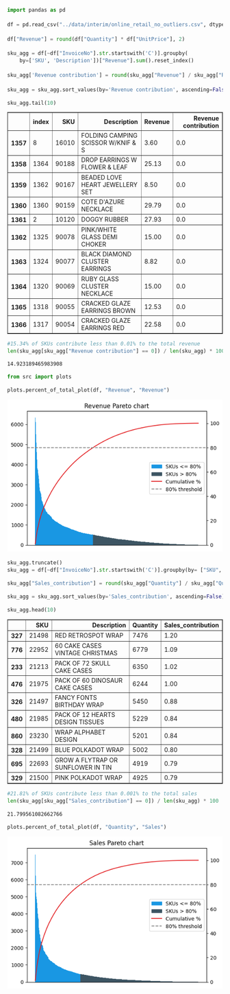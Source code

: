 ```python
import pandas as pd

df = pd.read_csv("../data/interim/online_retail_no_outliers.csv", dtype={"InvoiceNo": str})

df["Revenue"] = round(df["Quantity"] * df["UnitPrice"], 2)

sku_agg = df[~df["InvoiceNo"].str.startswith('C')].groupby(
    by=['SKU', 'Description'])["Revenue"].sum().reset_index()

sku_agg['Revenue contribution'] = round(sku_agg["Revenue"] / sku_agg["Revenue"].sum() * 100, 2)

sku_agg = sku_agg.sort_values(by='Revenue contribution', ascending=False).reset_index()
```


```python
sku_agg.tail(10)
```




<div>
<style scoped>
    .dataframe tbody tr th:only-of-type {
        vertical-align: middle;
    }

    .dataframe tbody tr th {
        vertical-align: top;
    }

    .dataframe thead th {
        text-align: right;
    }
</style>
<table border="1" class="dataframe">
  <thead>
    <tr style="text-align: right;">
      <th></th>
      <th>index</th>
      <th>SKU</th>
      <th>Description</th>
      <th>Revenue</th>
      <th>Revenue contribution</th>
    </tr>
  </thead>
  <tbody>
    <tr>
      <th>1357</th>
      <td>8</td>
      <td>16010</td>
      <td>FOLDING CAMPING SCISSOR W/KNIF &amp; S</td>
      <td>3.60</td>
      <td>0.0</td>
    </tr>
    <tr>
      <th>1358</th>
      <td>1364</td>
      <td>90188</td>
      <td>DROP EARRINGS W FLOWER &amp; LEAF</td>
      <td>25.13</td>
      <td>0.0</td>
    </tr>
    <tr>
      <th>1359</th>
      <td>1362</td>
      <td>90167</td>
      <td>BEADED LOVE HEART JEWELLERY SET</td>
      <td>8.50</td>
      <td>0.0</td>
    </tr>
    <tr>
      <th>1360</th>
      <td>1360</td>
      <td>90159</td>
      <td>COTE D'AZURE NECKLACE</td>
      <td>29.79</td>
      <td>0.0</td>
    </tr>
    <tr>
      <th>1361</th>
      <td>2</td>
      <td>10120</td>
      <td>DOGGY RUBBER</td>
      <td>27.93</td>
      <td>0.0</td>
    </tr>
    <tr>
      <th>1362</th>
      <td>1325</td>
      <td>90078</td>
      <td>PINK/WHITE GLASS DEMI CHOKER</td>
      <td>15.00</td>
      <td>0.0</td>
    </tr>
    <tr>
      <th>1363</th>
      <td>1324</td>
      <td>90077</td>
      <td>BLACK DIAMOND CLUSTER EARRINGS</td>
      <td>8.82</td>
      <td>0.0</td>
    </tr>
    <tr>
      <th>1364</th>
      <td>1320</td>
      <td>90069</td>
      <td>RUBY GLASS CLUSTER NECKLACE</td>
      <td>15.00</td>
      <td>0.0</td>
    </tr>
    <tr>
      <th>1365</th>
      <td>1318</td>
      <td>90055</td>
      <td>CRACKED GLAZE EARRINGS BROWN</td>
      <td>12.53</td>
      <td>0.0</td>
    </tr>
    <tr>
      <th>1366</th>
      <td>1317</td>
      <td>90054</td>
      <td>CRACKED GLAZE EARRINGS RED</td>
      <td>22.58</td>
      <td>0.0</td>
    </tr>
  </tbody>
</table>
</div>




```python
#15.34% of SKUs contribute less than 0.01% to the total revenue
len(sku_agg[sku_agg["Revenue contribution"] == 0]) / len(sku_agg) * 100
```




    14.923189465983908




```python
from src import plots
```


```python
plots.percent_of_total_plot(df, "Revenue", "Revenue")
```


    
![png](0.2-EDA-%26-visualizations_files/0.2-EDA-%26-visualizations_4_0.png)
    



```python
sku_agg.truncate()
sku_agg = df[~df["InvoiceNo"].str.startswith('C')].groupby(by= ["SKU", "Description"])["Quantity"].sum().reset_index()
```


```python
sku_agg["Sales_contribution"] = round(sku_agg["Quantity"] / sku_agg["Quantity"].sum() * 100, 2)
```


```python
sku_agg = sku_agg.sort_values(by='Sales_contribution', ascending=False)
```


```python
sku_agg.head(10)
```




<div>
<style scoped>
    .dataframe tbody tr th:only-of-type {
        vertical-align: middle;
    }

    .dataframe tbody tr th {
        vertical-align: top;
    }

    .dataframe thead th {
        text-align: right;
    }
</style>
<table border="1" class="dataframe">
  <thead>
    <tr style="text-align: right;">
      <th></th>
      <th>SKU</th>
      <th>Description</th>
      <th>Quantity</th>
      <th>Sales_contribution</th>
    </tr>
  </thead>
  <tbody>
    <tr>
      <th>327</th>
      <td>21498</td>
      <td>RED RETROSPOT WRAP</td>
      <td>7476</td>
      <td>1.20</td>
    </tr>
    <tr>
      <th>776</th>
      <td>22952</td>
      <td>60 CAKE CASES VINTAGE CHRISTMAS</td>
      <td>6779</td>
      <td>1.09</td>
    </tr>
    <tr>
      <th>233</th>
      <td>21213</td>
      <td>PACK OF 72 SKULL CAKE CASES</td>
      <td>6350</td>
      <td>1.02</td>
    </tr>
    <tr>
      <th>476</th>
      <td>21975</td>
      <td>PACK OF 60 DINOSAUR CAKE CASES</td>
      <td>6244</td>
      <td>1.00</td>
    </tr>
    <tr>
      <th>326</th>
      <td>21497</td>
      <td>FANCY FONTS BIRTHDAY WRAP</td>
      <td>5450</td>
      <td>0.88</td>
    </tr>
    <tr>
      <th>480</th>
      <td>21985</td>
      <td>PACK OF 12 HEARTS DESIGN TISSUES</td>
      <td>5229</td>
      <td>0.84</td>
    </tr>
    <tr>
      <th>860</th>
      <td>23230</td>
      <td>WRAP ALPHABET DESIGN</td>
      <td>5201</td>
      <td>0.84</td>
    </tr>
    <tr>
      <th>328</th>
      <td>21499</td>
      <td>BLUE POLKADOT WRAP</td>
      <td>5002</td>
      <td>0.80</td>
    </tr>
    <tr>
      <th>695</th>
      <td>22693</td>
      <td>GROW A FLYTRAP OR SUNFLOWER IN TIN</td>
      <td>4919</td>
      <td>0.79</td>
    </tr>
    <tr>
      <th>329</th>
      <td>21500</td>
      <td>PINK POLKADOT WRAP</td>
      <td>4925</td>
      <td>0.79</td>
    </tr>
  </tbody>
</table>
</div>




```python
#21.81% of SKUs contribute less than 0.001% to the total sales
len(sku_agg[sku_agg["Sales_contribution"] == 0]) / len(sku_agg) * 100
```




    21.799561082662766




```python
plots.percent_of_total_plot(df, "Quantity", "Sales")
```


    
![png](0.2-EDA-%26-visualizations_files/0.2-EDA-%26-visualizations_10_0.png)
    

